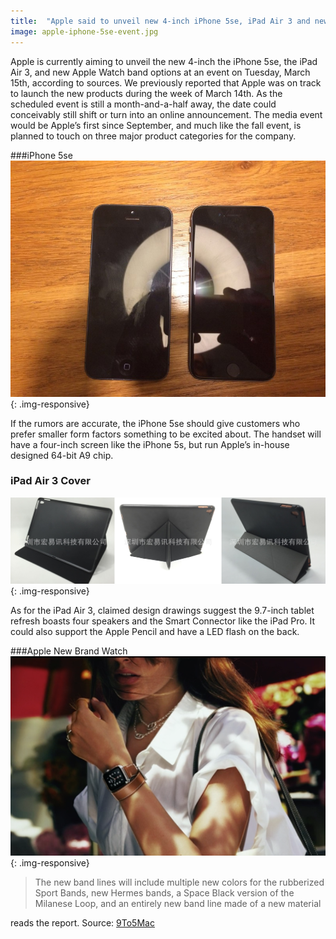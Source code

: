 ```yaml
---
title:  "Apple said to unveil new 4-inch iPhone 5se, iPad Air 3 and new Apple Watch bands on March 15"
image: apple-iphone-5se-event.jpg
---
```

Apple is currently aiming to unveil the new 4-inch the iPhone 5se, the iPad Air 3, and new Apple Watch band options at an event on Tuesday, March 15th, according to sources. We previously reported that Apple was on track to launch the new products during the week of March 14th. As the scheduled event is still a month-and-a-half away, the date could conceivably still shift or turn into an online announcement. The media event would be Apple’s first since September, and much like the fall event, is planned to touch on three major product categories for the company.

###iPhone 5se
![iPhone 5se leak](/img/iPhone-5se-leak.jpg "iPhone 5se vs iPhone 5"){: .img-responsive}

If the rumors are accurate, the iPhone 5se should give customers who prefer smaller form factors something to be excited about. The handset will have a four-inch screen like the iPhone 5s, but run Apple’s in-house designed 64-bit A9 chip.

### iPad Air 3 Cover
![Apple iPad Air 3](/img/iPad-Air-3-case-leak.jpg "iPad Air 3 case"){: .img-responsive}

As for the iPad Air 3, claimed design drawings suggest the 9.7-inch tablet refresh boasts four speakers and the Smart Connector like the iPad Pro. It could also support the Apple Pencil and have a LED flash on the back.

###Apple New Brand Watch
![Apple New Brand Watch](/img/new-Apple-Watch.png "New Apple Watch Brand"){: .img-responsive}

>The new band lines will include multiple new colors for the rubberized Sport Bands, new Hermes bands, a Space Black version of the Milanese Loop, and an entirely new band line made of a new material 

reads the report.
Source: [9To5Mac](http://9to5mac.com/2016/02/02/march-15-event-4-inch-phone-new-ipad-apple-watch/)